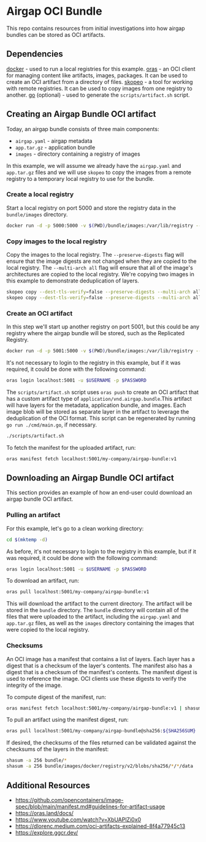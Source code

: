 # Airgap OCI Bundle

This repo contains resources from initial investigations into how airgap bundles can be stored as OCI artifacts.

## Dependencies

[docker](https://docs.docker.com/get-docker/) - used to run a local registries for this example.
[oras](https://github.com/oras-project/oras) - an OCI client for managing content like artifacts, images, packages. It can be used to create an OCI artifact from a directory of files.
[skopeo](https://github.com/containers/skopeo) - a tool for working with remote registries. It can be used to copy images from one registry to another.
[go](https://golang.org/doc/install) (optional) - used to generate the `scripts/artifact.sh` script.

## Creating an Airgap Bundle OCI artifact

Today, an airgap bundle consists of three main components:
* `airgap.yaml` - airgap metadata
* `app.tar.gz` - application bundle
* `images` - directory containing a registry of images

In this example, we will assume we already have the `airgap.yaml` and `app.tar.gz` files and we will use `skopeo` to copy the images from a remote registry to a temporary local registry to use for the bundle.

### Create a local registry

Start a local registry on port 5000 and store the registry data in the `bundle/images` directory.

```bash
docker run -d -p 5000:5000 -v $(PWD)/bundle/images:/var/lib/registry --name bundle-registry registry:2
```

### Copy images to the local registry

Copy the images to the local registry. The `--preserve-digests` flag will ensure that the image digests are not changed when they are copied to the local registry. The `--multi-arch all` flag will ensure that all of the image's architectures are copied to the local registry. We're copying two images in this example to demonstrate deduplication of layers.

```bash
skopeo copy --dest-tls-verify=false --preserve-digests --multi-arch all docker://docker.io/library/postgres:15.5-alpine docker://localhost:5000/postgres:15.5-alpine
skopeo copy --dest-tls-verify=false --preserve-digests --multi-arch all docker://docker.io/library/postgres:16.1-alpine docker://localhost:5000/postgres:16.1-alpine
```

### Create an OCI artifact

In this step we'll start up another registry on port 5001, but this could be any registry where the airgap bundle will be stored, such as the Replicated Registry.

```bash
docker run -d -p 5001:5000 -v $(PWD)/bundle/images:/var/lib/registry --name storage-registry registry:2
```

It's not necessary to login to the registry in this example, but if it was required, it could be done with the following command:

```bash
oras login localhost:5001 -u $USERNAME -p $PASSWORD
```

The `scripts/artifact.sh` script uses `oras push` to create an OCI artifact that has a custom artifact type of `application/vnd.airgap.bundle`.This artifact will have layers for the metadata, application bundle, and images. Each image blob will be stored as separate layer in the artifact to leverage the deduplication of the OCI format. This script can be regenerated by running `go run ./cmd/main.go`, if necessary.

```bash
./scripts/artifact.sh
```

To fetch the manifest for the uploaded artifact, run:

```bash
oras manifest fetch localhost:5001/my-company/airgap-bundle:v1
```

## Downloading an Airgap Bundle OCI artifact

This section provides an example of how an end-user could download an airgap bundle OCI artifact.

### Pulling an artifact

For this example, let's go to a clean working directory:
  
```bash
cd $(mktemp -d)
```

As before, it's not necessary to login to the registry in this example, but if it was required, it could be done with the following command:

```bash
oras login localhost:5001 -u $USERNAME -p $PASSWORD
```

To download an artifact, run:

```bash
oras pull localhost:5001/my-company/airgap-bundle:v1
```

This will download the artifact to the current directory. The artifact will be stored in the `bundle` directory. The `bundle` directory will contain all of the files that were uploaded to the artifact, including the `airgap.yaml` and `app.tar.gz` files, as well as the `images` directory containing the images that were copied to the local registry.

### Checksums

An OCI image has a manifest that contains a list of layers. Each layer has a digest that is a checksum of the layer's contents. The manifest also has a digest that is a checksum of the manifest's contents. The manifest digest is used to reference the image. OCI clients use these digests to verify the integrity of the image.

To compute digest of the manifest, run:

```bash
oras manifest fetch localhost:5001/my-company/airgap-bundle:v1 | shasum -a 256
```

To pull an artifact using the manifest digest, run:

```bash
oras pull localhost:5001/my-company/airgap-bundle@sha256:${SHA256SUM}
```

If desired, the checksums of the files returned can be validated against the checksums of the layers in the manifest:

```bash
shasum -a 256 bundle/*
shasum -a 256 bundle/images/docker/registry/v2/blobs/sha256/*/*/data
```

## Additional Resources

* https://github.com/opencontainers/image-spec/blob/main/manifest.md#guidelines-for-artifact-usage
* https://oras.land/docs/
* https://www.youtube.com/watch?v=XbUAPlZi0x0
* https://dlorenc.medium.com/oci-artifacts-explained-8f4a77945c13
* https://explore.ggcr.dev/
